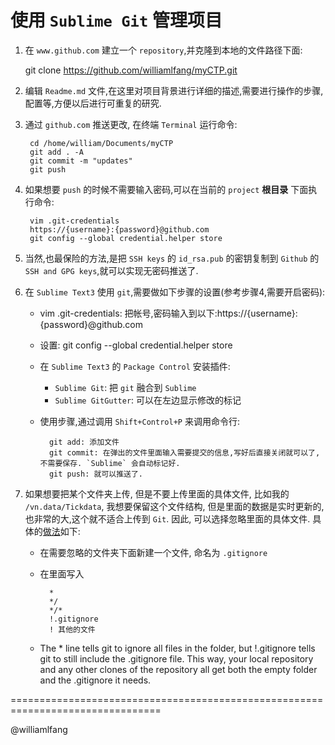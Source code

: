 # 使用 `Sublime Git` 管理项目

1. 在 `www.github.com` 建立一个 `repository`,并克隆到本地的文件路径下面:
 
    git clone https://github.com/williamlfang/myCTP.git

2. 编辑 `Readme.md` 文件,在这里对项目背景进行详细的描述,需要进行操作的步骤,配置等,方便以后进行可重复的研究.

3. 通过 `github.com` 推送更改, 在终端 `Terminal` 运行命令:

        cd /home/william/Documents/myCTP
        git add . -A
        git commit -m "updates"
        git push

4. 如果想要 `push` 的时候不需要输入密码,可以在当前的 `project` **根目录** 下面执行命令:
        
        vim .git-credentials
        https://{username}:{password}@github.com
        git config --global credential.helper store

5. 当然,也最保险的方法,是把 `SSH keys` 的 `id_rsa.pub` 的密钥复制到 `Github` 的 `SSH and GPG keys`,就可以实现无密码推送了.

6. 在 `Sublime Text3` 使用 `git`,需要做如下步骤的设置(参考步骤4,需要开启密码):

    - vim .git-credentials: 把帐号,密码输入到以下:https://{username}:{password}@github.com
    - 设置: git config --global credential.helper store
    - 在 `Sublime Text3` 的 `Package Control` 安装插件: 
        
        - `Sublime Git`: 把 `git` 融合到 `Sublime`
        - `Sublime GitGutter`: 可以在左边显示修改的标记
        
    - 使用步骤,通过调用 `Shift+Control+P` 来调用命令行:
        
            git add: 添加文件
            git commit: 在弹出的文件里面输入需要提交的信息,写好后直接关闭就可以了,不需要保存. `Sublime` 会自动标记好.
            git push: 就可以推送了.

7. 如果想要把某个文件夹上传, 但是不要上传里面的具体文件, 比如我的 `/vn.data/Tickdata`, 我想要保留这个文件结构, 但是里面的数据是实时更新的, 也非常的大,这个就不适合上传到 `Git`. 因此, 可以选择忽略里面的具体文件. 具体的[做法](http://stackoverflow.com/questions/4250063/how-to-gitignore-all-files-folder-in-a-folder-but-not-the-folder-itself)如下:

    - 在需要忽略的文件夹下面新建一个文件, 命名为 `.gitignore`
    - 在里面写入
        
            *
            */
            */*
            !.gitignore
            ! 其他的文件

    - The * line tells git to ignore all files in the folder, but !.gitignore tells git to still include the .gitignore file. This way, your local repository and any other clones of the repository all get both the empty folder and the .gitignore it needs.

================================================================================

@williamlfang
